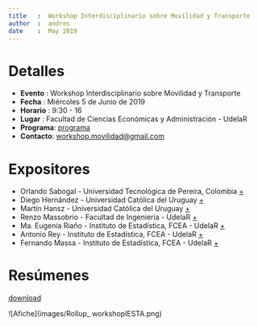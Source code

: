 ```yaml
---
title   :  Workshop Interdisciplinario sobre Movilidad y Transporte
author  :  andres
date    :  May 2019
---
```


# Detalles
+ **Evento**  : Workshop Interdisciplinario sobre Movilidad y Transporte
+ **Fecha**   : Miércoles 5 de Junio de 2019
+ **Horario** : 9:30 - 16 
+ **Lugar**   : Facultad de Ciencias Económicas y Administración - UdelaR
+ **Programa**: [programa](Programa_Workshop_Movilidad_y_Transporte.pdf)
+ **Contacto**: [workshop.movilidad@gmail.com](mailto:workshop.movilidad@gmail.com)

# Expositores

+ Orlando Sabogal   - Universidad Tecnológica de Pereira, Colombia [+](https://orlando-sabogal.github.io/)
+ Diego Hernández   - Universidad Católica del Uruguay [+](https://ucu.edu.uy/es/diego-hernandez)
+ Martín Hansz      - Universidad Católica del Uruguay [+]()
+ Renzo Massobrio   - Facultad de Ingeniería - UdelaR [+]()
+ Ma. Eugenia Riaño - Instituto de Estadística, FCEA - UdelaR [+]()
+ Antonio Rey       - Instituto de Estadística, FCEA - UdelaR [+]()
+ Fernando Massa    - Instituto de Estadística, FCEA - UdelaR [+]()

# Resúmenes
[download](link)

![Afiche](images/Rollup_ workshopIESTA.png)
